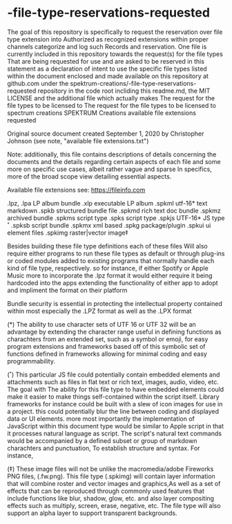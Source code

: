 # -file-type-reservations-requested
 The goal of this repository is specifically to request the reservation over file type extension into Authorized as recognized extensions within proper channels categorize and log such Records and reservation.
 One file is currently included in this repository towards the request(s) for the file types That are being requested for use and are asked to be reserved in this statement as a declaration of intent to use the specific file types listed within the document enclosed and made available on this repository at github.com under the spektrum-creations/-file-type-reservations-requested  repository in the code root incliding this readme.md, the MIT LICENSE and the additional file  which actually makes The request for the file types to be licensed to  The request for the file types to be licensed to spectrum creations SPEKTRUM Creations
 available file extensions requested

Original source document created 
September 1, 2020 by Christopher Johnson (see note, "available file extensions.txt")
 
Note: additionally, this file contains descriptions of details concerning the documents and the details regarding certain aspects of each file and some more on specific use cases, albeit rather vague and sparse In specifics, more of the broad scope view detailing essential aspects.

Available file extensions
see: https://fileinfo.com

.lpz, .lpa      LP album bundle 
.xlp            executable LP album
.spkml     	utf-16* text markdown
.spkb       	structured bundle file
.spkmd    	rich text doc bundle
.spkmz    	archived bundle
.spkms    	script type 
.spks       	script type
.spkjs       	UTF-16* JS type˟
.spksb     	script bundle
.spkmx    	xml based
.spkg        	package/plugin
.spkui		ui element files
.spkimg		raster|vector image‡ 



Besides building these file type  definitions each of these files Will also require either programs to run these file types as default or through plug-ins or coded  modules added to existing programs that normally handle each kind of file type, respectively.  so for instance, if either Spotify or Apple Music more to incorporate the .lpz format it would either require it being hardcoded into the apps extending the functionality of either app to adopt and impliment the format on their platform

Bundle security is essential in protecting the intellectual property contained within most especially the .LPZ format as well as the .LPX format



(*) The ability to use character sets of UTF 16 or UTF 32 will be an advantage by extending the character range useful in defining functions as charachters from an extended set, such as a symbol or emoji, for easy program extensions and frameworks based off of this symbolic set of functions defined in frameworks allowing for minimal coding and easy  programmability.

(˟) This particular JS file could potentially contain embedded elements and attachments such as files in flat text or rich text, images, audio, video, etc.  The goal with The ability for this file type to have embedded elements could make it easier to make things self-contained within the script itself. Library frameworks for instance could be built with a slew of icon images for use in a project.  this could potentially blur the line between coding and displayed data or UI elements.  more most importantly the implementation of JavaScript within this document type would be similar to Apple script in that it processes natural language as script. The script's natural text commands would be accompanied by a defined subset or group of markdown charachters and punctuation, To establish structure and syntax. For instance, 


(‡) These image files will not be unlike the macromedia/adobe Fireworks PNG files, (.fw.png). This file type (.spkimg) will contain layer information that will combine roster and vector images and graphics,As well as a set of effects that can be reproduced through commonly used features that include functions like blur, shadow, glow, etc. and also layer compositing effects such as multiply, screen, erase, negative, etc.  The file type will also support an alpha layer to support transparent backgrounds.
